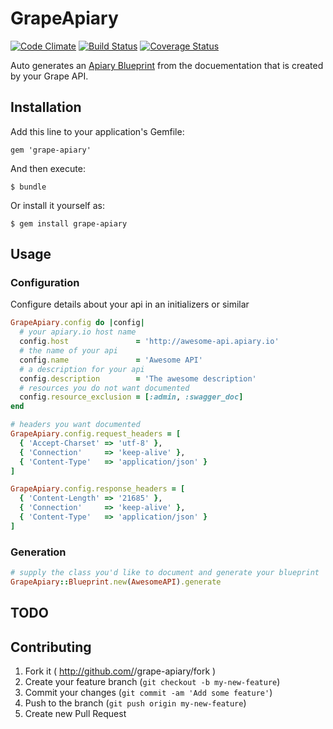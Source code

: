 # GrapeApiary

[![Code Climate](https://codeclimate.com/github/connexio-labs/grape-apiary.png)](https://codeclimate.com/github/connexio-labs/grape-apiary)
[![Build Status](https://travis-ci.org/connexio-labs/grape-apiary.png?branch=master)](https://travis-ci.org/connexio-labs/grape-apiary)
[![Coverage Status](https://coveralls.io/repos/connexio-labs/grape-apiary/badge.png)](https://coveralls.io/r/connexio-labs/grape-apiary)

Auto generates an [Apiary Blueprint](http://apiary.io) from the docuementation that is created by your Grape API.

## Installation

Add this line to your application's Gemfile:

    gem 'grape-apiary'

And then execute:

    $ bundle

Or install it yourself as:

    $ gem install grape-apiary

## Usage

### Configuration

Configure details about your api in an initializers or similar

```ruby
GrapeApiary.config do |config|
  # your apiary.io host name
  config.host               = 'http://awesome-api.apiary.io'
  # the name of your api
  config.name               = 'Awesome API'
  # a description for your api
  config.description        = 'The awesome description'
  # resources you do not want documented
  config.resource_exclusion = [:admin, :swagger_doc]
end

# headers you want documented
GrapeApiary.config.request_headers = [
  { 'Accept-Charset' => 'utf-8' },
  { 'Connection'     => 'keep-alive' },
  { 'Content-Type'   => 'application/json' }
]

GrapeApiary.config.response_headers = [
  { 'Content-Length' => '21685' },
  { 'Connection'     => 'keep-alive' },
  { 'Content-Type'   => 'application/json' }
]
```

### Generation

```ruby
# supply the class you'd like to document and generate your blueprint
GrapeApiary::Blueprint.new(AwesomeAPI).generate
```

## TODO


## Contributing

1. Fork it ( http://github.com/<my-github-username>/grape-apiary/fork )
2. Create your feature branch (`git checkout -b my-new-feature`)
3. Commit your changes (`git commit -am 'Add some feature'`)
4. Push to the branch (`git push origin my-new-feature`)
5. Create new Pull Request
